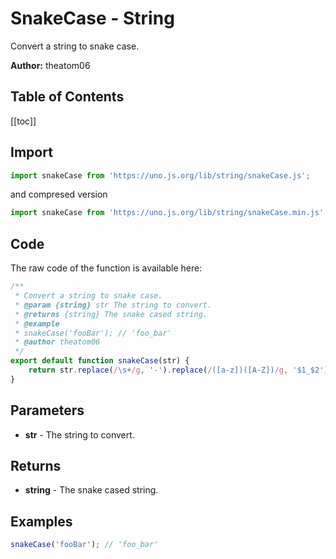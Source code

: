 # SnakeCase - String
Convert a string to snake case.

**Author:** theatom06

## Table of Contents
[[toc]]

## Import 

```js
import snakeCase from 'https://uno.js.org/lib/string/snakeCase.js';
```
and compresed version
```js
import snakeCase from 'https://uno.js.org/lib/string/snakeCase.min.js';
```

## Code
The raw code of the function is available here:
```js
/**
 * Convert a string to snake case.
 * @param {string} str The string to convert.
 * @returns {string} The snake cased string.
 * @example
 * snakeCase('fooBar'); // 'foo_bar'
 * @author theatom06
 */
export default function snakeCase(str) {
    return str.replace(/\s+/g, '-').replace(/([a-z])([A-Z])/g, '$1_$2').toLowerCase();
}
```

## Parameters
* **str** - The string to convert.


## Returns
* **string** - The snake cased string.


## Examples
```js
snakeCase('fooBar'); // 'foo_bar'

```